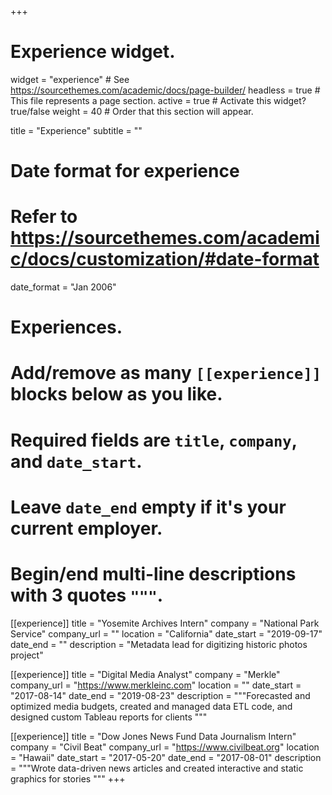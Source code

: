 +++
# Experience widget.
widget = "experience"  # See https://sourcethemes.com/academic/docs/page-builder/
headless = true  # This file represents a page section.
active = true  # Activate this widget? true/false
weight = 40  # Order that this section will appear.

title = "Experience"
subtitle = ""

# Date format for experience
#   Refer to https://sourcethemes.com/academic/docs/customization/#date-format
date_format = "Jan 2006"

# Experiences.
#   Add/remove as many `[[experience]]` blocks below as you like.
#   Required fields are `title`, `company`, and `date_start`.
#   Leave `date_end` empty if it's your current employer.
#   Begin/end multi-line descriptions with 3 quotes `"""`.
[[experience]]
  title = "Yosemite Archives Intern"
  company = "National Park Service"
  company_url = ""
  location = "California"
  date_start = "2019-09-17"
  date_end = ""
  description = "Metadata lead for digitizing historic photos project"


[[experience]]
  title = "Digital Media Analyst"
  company = "Merkle"
  company_url = "https://www.merkleinc.com"
  location = ""
  date_start = "2017-08-14"
  date_end = "2019-08-23"
  description = """Forecasted and optimized media budgets, created and managed data ETL code, and designed custom Tableau reports for clients
  """


[[experience]]
    title = "Dow Jones News Fund Data Journalism Intern"
    company = "Civil Beat"
    company_url = "https://www.civilbeat.org"
    location = "Hawaii"
    date_start = "2017-05-20"
    date_end = "2017-08-01"
    description = """Wrote data-driven news articles and created interactive and static graphics for stories
    """
+++
